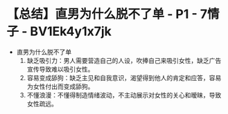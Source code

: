 # 【总结】直男为什么脱不了单 - P1 - 7情子 - BV1Ek4y1x7jk

-   直男为什么脱不了单
    1.  缺乏吸引力：男人需要营造自己的人设，吹捧自己来吸引女性，缺乏广告宣传导致难以吸引女性。
    2.  容易变成舔狗：缺乏主见和自我意识，渴望得到他人的肯定和应答，容易为女性付出而变成舔狗。
    3.  不懂浪漫：不懂得制造情绪波动，不主动展示对女性的关心和暧昧，导致女性疏远。